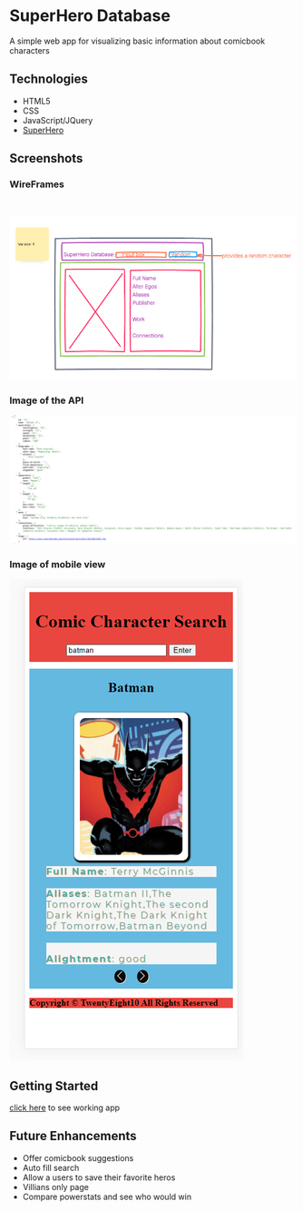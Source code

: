 # SuperHero Database

A simple web app for visualizing basic information about comicbook characters

## Technologies

- HTML5
- CSS
- JavaScript/JQuery
- [SuperHero](https://www.superheroapi.com/api.php/2813687215612178/search/)

## Screenshots

### WireFrames
<br>

![screenshot](img/Project-1-v1-wireframe.png)
<br>

### Image of the API
![screenshot](img\APIPic.png)

### Image of mobile view
![screenshot](img\Mobile.PNG)


## Getting Started

[click here](https://superdata.netlify.app/) to see working app

## Future Enhancements

- Offer comicbook suggestions
- Auto fill search 
- Allow a users to save their favorite heros
- Villians only page
- Compare powerstats and see who would win 
